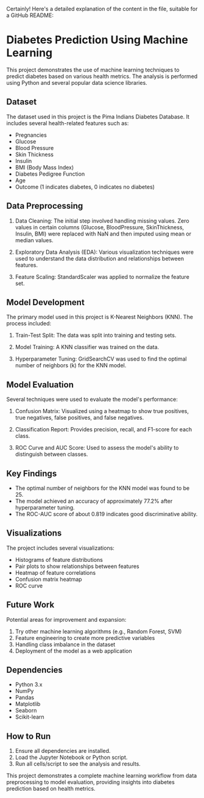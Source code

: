 Certainly! Here's a detailed explanation of the content in the file, suitable for a GitHub README:

# Diabetes Prediction Using Machine Learning

This project demonstrates the use of machine learning techniques to predict diabetes based on various health metrics. The analysis is performed using Python and several popular data science libraries.

## Dataset

The dataset used in this project is the Pima Indians Diabetes Database. It includes several health-related features such as:

- Pregnancies
- Glucose
- Blood Pressure
- Skin Thickness
- Insulin
- BMI (Body Mass Index)
- Diabetes Pedigree Function
- Age
- Outcome (1 indicates diabetes, 0 indicates no diabetes)

## Data Preprocessing

1. Data Cleaning: The initial step involved handling missing values. Zero values in certain columns (Glucose, BloodPressure, SkinThickness, Insulin, BMI) were replaced with NaN and then imputed using mean or median values.

2. Exploratory Data Analysis (EDA): Various visualization techniques were used to understand the data distribution and relationships between features.

3. Feature Scaling: StandardScaler was applied to normalize the feature set.

## Model Development

The primary model used in this project is K-Nearest Neighbors (KNN). The process included:

1. Train-Test Split: The data was split into training and testing sets.

2. Model Training: A KNN classifier was trained on the data.

3. Hyperparameter Tuning: GridSearchCV was used to find the optimal number of neighbors (k) for the KNN model.

## Model Evaluation

Several techniques were used to evaluate the model's performance:

1. Confusion Matrix: Visualized using a heatmap to show true positives, true negatives, false positives, and false negatives.

2. Classification Report: Provides precision, recall, and F1-score for each class.

3. ROC Curve and AUC Score: Used to assess the model's ability to distinguish between classes.

## Key Findings

- The optimal number of neighbors for the KNN model was found to be 25.
- The model achieved an accuracy of approximately 77.2% after hyperparameter tuning.
- The ROC-AUC score of about 0.819 indicates good discriminative ability.

## Visualizations

The project includes several visualizations:

- Histograms of feature distributions
- Pair plots to show relationships between features
- Heatmap of feature correlations
- Confusion matrix heatmap
- ROC curve

## Future Work

Potential areas for improvement and expansion:

1. Try other machine learning algorithms (e.g., Random Forest, SVM)
2. Feature engineering to create more predictive variables
3. Handling class imbalance in the dataset
4. Deployment of the model as a web application

## Dependencies

- Python 3.x
- NumPy
- Pandas
- Matplotlib
- Seaborn
- Scikit-learn

## How to Run

1. Ensure all dependencies are installed.
2. Load the Jupyter Notebook or Python script.
3. Run all cells/script to see the analysis and results.

This project demonstrates a complete machine learning workflow from data preprocessing to model evaluation, providing insights into diabetes prediction based on health metrics.